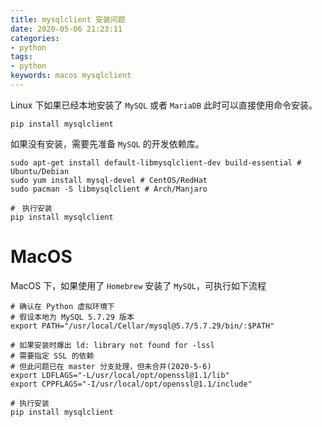 ```yaml
---
title: mysqlclient 安装问题
date: 2020-05-06 21:23:11
categories:
- python
tags:
- python
keywords: macos mysqlclient
---
```



Linux 下如果已经本地安装了 `MySQL` 或者 `MariaDB` 此时可以直接使用命令安装。

``` shell
pip install mysqlclient
```

如果没有安装，需要先准备 `MySQL` 的开发依赖库。

``` shell
sudo apt-get install default-libmysqlclient-dev build-essential # Ubuntu/Debian
sudo yum install mysql-devel # CentOS/RedHat
sudo pacman -S libmysqlclient # Arch/Manjaro

#　执行安装
pip install mysqlclient
```

MacOS
=====

MacOS 下，如果使用了 `Homebrew` 安装了 `MySQL`，可执行如下流程

``` shell
# 确认在 Python 虚拟环境下
# 假设本地为 MySQL 5.7.29 版本
export PATH="/usr/local/Cellar/mysql@5.7/5.7.29/bin/:$PATH"

# 如果安装时爆出 ld: library not found for -lssl
# 需要指定 SSL 的依赖
# 但此问题已在 master 分支处理，但未合并(2020-5-6)
export LDFLAGS="-L/usr/local/opt/openssl@1.1/lib"
export CPPFLAGS="-I/usr/local/opt/openssl@1.1/include"

# 执行安装
pip install mysqlclient
```
